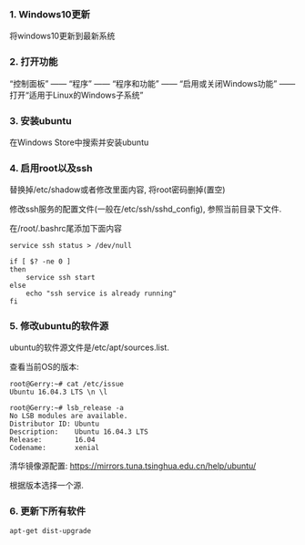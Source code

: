 ### 1. Windows10更新

将windows10更新到最新系统

### 2. 打开功能

“控制面板” —— “程序” —— “程序和功能” —— “启用或关闭Windows功能” —— 打开“适用于Linux的Windows子系统”

### 3. 安装ubuntu

在Windows Store中搜索并安装ubuntu

### 4. 启用root以及ssh

替换掉/etc/shadow或者修改里面内容, 将root密码删掉(置空)

修改ssh服务的配置文件(一般在/etc/ssh/sshd_config), 参照当前目录下文件. 

在/root/.bashrc尾添加下面内容

```
service ssh status > /dev/null

if [ $? -ne 0 ]
then
    service ssh start
else
    echo "ssh service is already running"
fi
```

### 5. 修改ubuntu的软件源

ubuntu的软件源文件是/etc/apt/sources.list. 

查看当前OS的版本: 

```
root@Gerry:~# cat /etc/issue
Ubuntu 16.04.3 LTS \n \l

root@Gerry:~# lsb_release -a
No LSB modules are available.
Distributor ID: Ubuntu
Description:    Ubuntu 16.04.3 LTS
Release:        16.04
Codename:       xenial
```

清华镜像源配置: https://mirrors.tuna.tsinghua.edu.cn/help/ubuntu/

根据版本选择一个源. 

### 6. 更新下所有软件

```
apt-get dist-upgrade
```